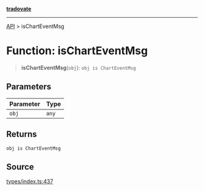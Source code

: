 [**tradovate**](../README.md)

***

[API](../API.md) > isChartEventMsg

# Function: isChartEventMsg

> **isChartEventMsg**(`obj`): `obj is ChartEventMsg`

## Parameters

| Parameter | Type |
| :------ | :------ |
| `obj` | `any` |

## Returns

`obj is ChartEventMsg`

## Source

[types/index.ts:437](https://github.com/cgilly2fast/tradovate-typescript/blob/b1caea5/src/types/index.ts#L437)
